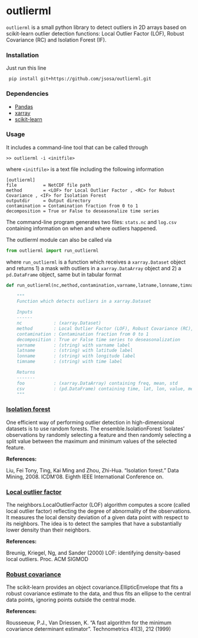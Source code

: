 # outlierml

`outlierml` is a small python library to detect outliers in 2D arrays based on scikit-learn outlier detection functions: Local Outlier Factor (LOF), Robust Covariance (RC) and Isolation Forest (IF).

### Installation

Just run this line

``` pip install git+https://github.com/jsosa/outlierml.git```

### Dependencies

- [Pandas](https://pandas.pydata.org/)
- [xarray](http://xarray.pydata.org/en/stable/)
- [scikit-learn](http://scikit-learn.org/stable/)

### Usage

It includes a command-line tool that can be called through

```>> outlierml -i <initfile>```

where `<initfile>` is a text file including the following information

```
[outlierml]
file          = NetCDF file path
method        = <LOF> for Local Outlier Factor , <RC> for Robust Covariance , <IF> for Isolation Forest
outputdir     = Output directory
contamination = Contamination fraction from 0 to 1
decomposition = True or False to deseasonalize time series
```

The command-line program generates two files: `stats.nc` and `log.csv` containing information on when and where outliers happened.

The outlierml module can also be called via

```python
from outlierml import run_outlierml
```

where `run_outlierml` is a function which receives a `xarray.Dataset` object and returns 1) a mask with outliers in a `xarray.DataArray` object and 2) a `pd.DataFrame` object, same but in tabular format

```python
def run_outlierml(nc,method,contamination,varname,latname,lonname,timname,decomposition=False):

    """
    Function which detects outliers in a xarray.Dataset

    Inputs
    ------
    nc            : (xarray.Dataset)
    method        : Local Outlier Factor (LOF), Robust Covariance (RC), Isolation Forest (IF)
    contamination : Contamination fraction from 0 to 1
    decomposition : True or False time series to deseasonalization
    varname       : (string) with varname label
    latname       : (string) with latitude label
    lonname       : (string) with longitude label
    timname       : (string) with time label

    Returns
    -------
    foo           : (xarray.DataArray) containing freq, mean, std
    csv           : (pd.DataFrame) containing time, lat, lon, value, mean, std
    """
 ```

### [Isolation forest](http://scikit-learn.org/stable/modules/generated/sklearn.ensemble.IsolationForest.html)
One efficient way of performing outlier detection in high-dimensional datasets
is to use random forests. The ensemble.IsolationForest ‘isolates’ observations
by randomly selecting a feature and then randomly selecting a split value between
the maximum and minimum values of the selected feature.

**References:**

Liu, Fei Tony, Ting, Kai Ming and Zhou, Zhi-Hua. “Isolation forest.” Data Mining, 2008.
ICDM‘08. Eighth IEEE International Conference on.

### [Local outlier factor](http://scikit-learn.org/stable/modules/generated/sklearn.neighbors.LocalOutlierFactor.html)
The neighbors.LocalOutlierFactor (LOF) algorithm computes a score (called local outlier factor)
reflecting the degree of abnormality of the observations. It measures the local density deviation
of a given data point with respect to its neighbors. The idea is to detect the samples that have
a substantially lower density than their neighbors.

**References:**

Breunig, Kriegel, Ng, and Sander (2000) LOF: identifying density-based local outliers.
Proc. ACM SIGMOD

### [Robust covariance](http://scikit-learn.org/stable/auto_examples/covariance/plot_mahalanobis_distances.html)
The scikit-learn provides an object covariance.EllipticEnvelope that fits a
robust covariance estimate to the data, and thus fits an ellipse to the central
data points, ignoring points outside the central mode.

**References:**

Rousseeuw, P.J., Van Driessen, K. “A fast algorithm for the minimum covariance determinant estimator”.
Technometrics 41(3), 212 (1999)
